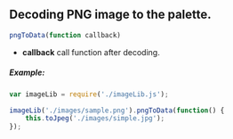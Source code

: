 ## Decoding PNG image to the palette.

```js
pngToData(function callback)
```


- **callback** call function after decoding.

##### Example: 
```js
var imageLib = require('./imageLib.js');

imageLib('./images/sample.png').pngToData(function() {
	this.toJpeg('./images/simple.jpg');
});
```